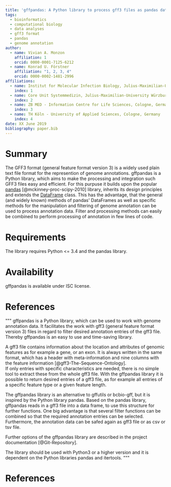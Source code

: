 ```yaml
---
title: 'gffpandas: A Python library to process gff3 files as pandas data frames'
tags:
  - bioinformatics
  - computational biology
  - data analyses
  - gff3 format
  - pandas
  - genome annotation
author:
  - name: Vivian A. Monzon
    affiliation: 1
    orcid: 0000-0001-7125-6212
  - name: Konrad U. Förstner
    affiliation: "1, 2, 3, 4"
    orcid: 0000-0002-1481-2996
affiliations:
  - name: Institut for Molecular Infection Biology, Julius-Maximilian-University Würzburg, Würzburg, Germany
    index: 1
  - name: Core Unit Systemmedizin, Julius-Maximilian-University Würzburg, Würzburg, Germany
    index: 2
  - name: ZB MED - Information Centre for Life Sciences, Cologne, Germany
    index: 3
  - name: TH Köln - University of Applied Sciences, Cologne, Germany
    index: 4
date: XX June 2019
bibliography: paper.bib
---
```


# Summary

The GFF3 format (general feature format version 3) is a widely used
plain text file format for the represention of genome
annotations. gffpandas is a Python library, which aims to make the
processing and integration such GFF3 files easy and efficient. For
this purpuse it builds upon the popular
[pandas](https://pandas.pydata.org/) [@mckinney-proc-scipy-2010]
library, inherits its design principles and extends the
[DataFrame](https://pandas.pydata.org/pandas-docs/stable/reference/api/pandas.DataFrame.html)
class. This has the advantage, that the general (and widely known)
methods of pandas' DataFrames as well as specific methods for the
manipulation and filtering of genome annotation can be used to process
annotation data. Filter and processing methods can easily be combined
to perform processing of annotation in few lines of code.

# Requirements

The library requires Python <= 3.4 and the pandas library.

# Availability

gffpandas is available under ISC license.

# References


"""
gffpandas is a Python library, which can be used to work with genome annotation data. It facilitates the work with gff3 (general feature format version 3) files in regard to filter desired annotation entries of the gff3 file. Thereby gffpandas is an easy to use and time-saving library.

A gff3 file contains information about the location and attributes of genomic features as for example a gene, or an exon. It is always written in the same format, which has a header with meta-information and nine columns with the feature information  [@gff3-The-Sequence-Ontology].  
If only entries with specific characteristics are needed, there is no simple tool to extract these from the whole gff3 file. With the gffpandas library it is possible to return desired entries of a gff3 file, as for example all entries of a specific feature type or a given feature length.


The gffpandas library is an alternative to gffutils or bcbio-gff, but it is inspired by the Python library pandas. Based on the pandas library, gffpandas reads in a gff3 file into a data frame, to use this structure for further functions. One big advantage is that several filter functions can be combined so that the required annotation entries can be selected. Furthermore, the annotation data can be safed again as gff3 file or as csv or tsv file.

Further options of the gffpandas library are described in the project documentation [@Git-Repository].

The library should be used with Python3 or a higher version and it is dependent on the Python libraries pandas and itertools. 
"""


# References
